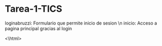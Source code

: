 # Tarea-1-TICS
<!DOCTYPE html>
<html>
loginabruzzi: Formulario que permite inicio de sesion \n
inicio: Acceso a pagina principal gracias al login

<\html>
